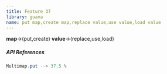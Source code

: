 ```yaml
---
title: Feature 37
library: guava
name: put map,create map,replace value,use value,load value
---
```


**map**->(put,create) **value**->(replace,use,load) 

##### API References

```java
Multimap.put --> 37.5 %
```
